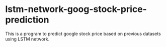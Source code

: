 # lstm-network-goog-stock-price-prediction
This is a program to predict google stock price based on previous datasets using LSTM network.
